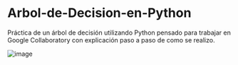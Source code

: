 # Arbol-de-Decision-en-Python
Práctica de un árbol de decisión utilizando Python pensado para trabajar en Google Collaboratory con explicación paso a paso de como se realizo.

![image](https://github.com/user-attachments/assets/995ae1fb-cd50-4985-a9b4-3c968142b7d3)
